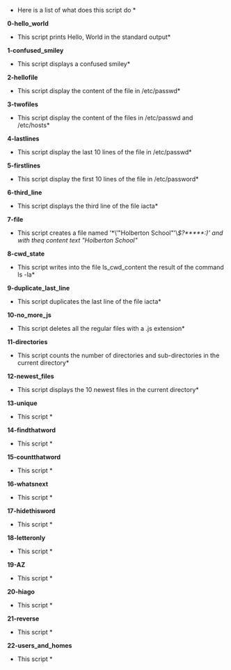 * Here is a list of what does this script do *

<b> 0-hello_world </b>
* This script prints Hello, World in the standard output*

<b> 1-confused_smiley </b>
* This script displays a confused smiley*

<b> 2-hellofile </b>
* This script display the content of the file in /etc/passwd*

<b> 3-twofiles </b>
* This script display the content of the files in /etc/passwd and /etc/hosts*

<b> 4-lastlines </b>
* This script display the last 10 lines of the file in /etc/passwd*

<b> 5-firstlines </b>
* This script display the first 10 lines of the file in /etc/password*

<b> 6-third_line </b>
* This script displays the third line of the file iacta*

<b> 7-file </b>
* This script creates a file named '\*\\'"Holberton School"\'\\*$\?\*\*\*\*\*:)' and with theq content text "Holberton School"*

<b> 8-cwd_state </b>
* This script writes into the file ls_cwd_content the result of the command ls -la*

<b> 9-duplicate_last_line </b>
* This script duplicates the last line of the file iacta*

<b> 10-no_more_js </b>
* This script deletes all the regular files with a .js extension*

<b> 11-directories </b>
* This script counts the number of directories and sub-directories in the current directory*

<b> 12-newest_files </b>
* This script displays the 10 newest files in the current directory*

<b> 13-unique </b>
* This script *

<b> 14-findthatword </b>
* This script *

<b> 15-countthatword </b>
* This script *

<b> 16-whatsnext </b>
* This script *

<b> 17-hidethisword </b>
* This script *

<b> 18-letteronly </b>
* This script *

<b> 19-AZ </b>
* This script *

<b> 20-hiago </b>
* This script *

<b> 21-reverse </b>
* This script *

<b> 22-users_and_homes </b>
* This script *